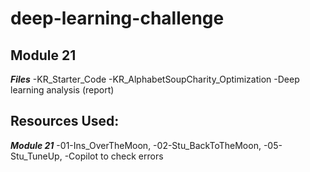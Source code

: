 # deep-learning-challenge

## Module 21

***Files***
-KR_Starter_Code
-KR_AlphabetSoupCharity_Optimization
-Deep learning analysis (report)

## Resources Used: 
***Module 21*** 
-01-Ins_OverTheMoon, 
-02-Stu_BackToTheMoon, 
-05-Stu_TuneUp,
-Copilot to check errors
